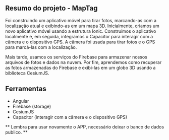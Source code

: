 ## Resumo do projeto - MapTag

Foi construindo um aplicativo móvel para tirar fotos, marcando-as com a localização atual e exibindo-as em um mapa 3D. Inicialmente, criamos um novo aplicativo móvel usando a estrutura Ionic. Construímos o aplicativo localmente e, em seguida, integramos o Capacitor para interagir com a câmera e o dispositivo GPS. A câmera foi usada para tirar fotos e o GPS para marcá-las com a localização.

Mais tarde, usamos os serviços do Firebase para armazenar nossos arquivos de fotos e dados na nuvem. Por fim, aprendemos como recuperar as fotos armazenadas do Firebase e exibi-las em um globo 3D usando a biblioteca CesiumJS.


## Ferramentas 
  - Angular
  - Firebase (storage)
  - CesiumJS
  - Capacitor (interagir com a câmera e o dispositivo GPS)


** Lembra para usar novamente o APP, necessário deixar o banco de dados publico. **
